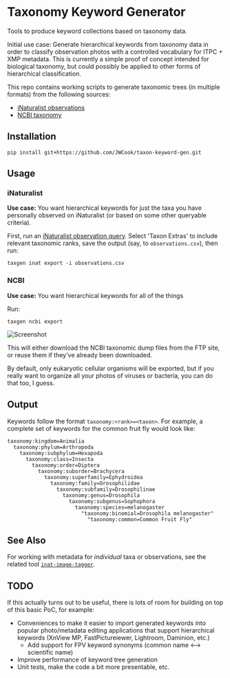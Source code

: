 # Taxonomy Keyword Generator

Tools to produce keyword collections based on taxonomy data.

Initial use case: Generate hierarchical keywords from taxonomy data in order to classify
observation photos with a controlled vocabulary for ITPC + XMP metadata.
This is currently a simple proof of concept intended for biological taxonomy, but could possibly
be applied to other forms of hierarchical classification.

This repo contains working scripts to generate taxonomic trees (in multiple formats)
from the following sources:
* [iNaturalist observations](https://www.inaturalist.org/observations/export)
* [NCBI taxonomy](https://www.ncbi.nlm.nih.gov/guide/taxonomy/)

## Installation

```
pip install git+https://github.com/JWCook/taxon-keyword-gen.git
```

## Usage

### iNaturalist

**Use case:** You want hierarchical keywords for just the taxa you have personally observed on
iNaturalist (or based on some other queryable criteria).

First, run an [iNaturalist observation query](https://www.inaturalist.org/observations/export). Select 'Taxon Extras' to include relevant taxonomic ranks, save the output (say, to `observations.csv`), then run:
```
taxgen inat export -i observations.csv
```

### NCBI

**Use case:** You want hierarchical keywords for all of the things

Run:
```
taxgen ncbi export
```

![Screenshot](screenshot.png?raw=true)

This will either download the NCBI taxonomic dump files from the FTP site, or reuse them if they've
already been downloaded.

By default, only eukaryotic cellular organisms will be exported, but if you really want to organize
all your photos of viruses or bacteria, you can do that too, I guess.

## Output 

Keywords follow the format `taxonomy:<rank>=<taxon>`.
For example, a complete set of keywords for the common fruit fly would look like:
```
taxonomy:kingdom=Animalia
  taxonomy:phylum=Arthropoda
    taxonomy:subphylum=Hexapoda
      taxonomy:class=Insecta
        taxonomy:order=Diptera
          taxonomy:suborder=Brachycera
            taxonomy:superfamily=Ephydroidea
              taxonomy:family=Drosophilidae
                taxonomy:subfamily=Drosophilinae
                  taxonomy:genus=Drosophila
                    taxonomy:subgenus=Sophophora
                      taxonomy:species=melanogaster
                        "taxonomy:binomial=Drosophila melanogaster"
                          "taxonomy:common=Common Fruit Fly"
```

## See Also
For working with metadata for _individual_ taxa or observations, see the related tool
[`inat-image-tagger`](https://github.com/JWCook/inat-image-tagger).

## TODO
If this actually turns out to be useful, there is lots of room for building on top of this basic
PoC, for example:
* Conveniences to make it easier to import generated keywords into popular photo/metadata editing
  applications that support hierarchical keywords (XnView MP, FastPictureiewer, Lightroom, Daminion, etc.)
    * Add support for FPV keyword synonyms (common name <--> scientific name)
* Improve performance of keyword tree generation
* Unit tests, make the code a bit more presentable, etc.
